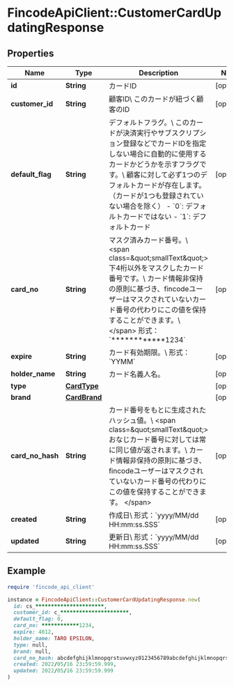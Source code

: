 # FincodeApiClient::CustomerCardUpdatingResponse

## Properties

| Name | Type | Description | Notes |
| ---- | ---- | ----------- | ----- |
| **id** | **String** | カードID  | [optional] |
| **customer_id** | **String** | 顧客ID\\ このカードが紐づく顧客のID  | [optional] |
| **default_flag** | **String** | デフォルトフラグ。\\ このカードが決済実行やサブスクリプション登録などでカードIDを指定しない場合に自動的に使用するカードかどうかを示すフラグです。\\ 顧客に対して必ず1つのデフォルトカードが存在します。（カードが1つも登録されていない場合を除く）  - &#x60;0&#x60;: デフォルトカードではない - &#x60;1&#x60;: デフォルトカード  | [optional] |
| **card_no** | **String** | マスク済みカード番号。\\ &lt;span class&#x3D;\&quot;smallText\&quot;&gt; 下4桁以外をマスクしたカード番号です。\\ カード情報非保持の原則に基づき、fincodeユーザーはマスクされていないカード番号の代わりにこの値を保持することができます。\\ &lt;/span&gt; 形式：&#x60;************1234&#x60;  | [optional] |
| **expire** | **String** | カード有効期限。\\ 形式：&#x60;YYMM&#x60;  | [optional] |
| **holder_name** | **String** | カード名義人名。  | [optional] |
| **type** | [**CardType**](CardType.md) |  | [optional] |
| **brand** | [**CardBrand**](CardBrand.md) |  | [optional] |
| **card_no_hash** | **String** | カード番号をもとに生成されたハッシュ値。\\ &lt;span class&#x3D;\&quot;smallText\&quot;&gt; おなじカード番号に対しては常に同じ値が返されます。\\ カード情報非保持の原則に基づき、fincodeユーザーはマスクされていないカード番号の代わりにこの値を保持することができます。 &lt;/span&gt;  | [optional] |
| **created** | **String** | 作成日\\ 形式：&#x60;yyyy/MM/dd HH:mm:ss.SSS&#x60;  | [optional] |
| **updated** | **String** | 更新日\\ 形式：&#x60;yyyy/MM/dd HH:mm:ss.SSS&#x60;  | [optional] |

## Example

```ruby
require 'fincode_api_client'

instance = FincodeApiClient::CustomerCardUpdatingResponse.new(
  id: cs_**********************,
  customer_id: c_**********************,
  default_flag: 0,
  card_no: ************1234,
  expire: 4012,
  holder_name: TARO EPSILON,
  type: null,
  brand: null,
  card_no_hash: abcdefghijklmnopqrstuvwxyz0123456789abcdefghijklmnopqrstuvwxyz01,
  created: 2022/05/16 23:59:59.999,
  updated: 2022/05/16 23:59:59.999
)
```

